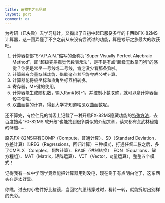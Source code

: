 ```yaml
---
title: 造物主之无尽藏
layout: post
comment: on
---
```


为考研（已失败）去学习统计，又掏出了自初中起已服役多年的卡西欧FX-82MS计算器，这一回弄懂了不少之前从来没有尝试过的功能，算是考研之旅最大的收获吧。
<!--excerpt-->
1. 计算器额部“S-V.P.A.M.”缩写的全称为“Super Visually Perfect Algebraic Method”，即“超级完美视觉代数表示法”，是不是有点“超级无敌掌门狗”的感觉？你要是常坐一号线或二号线，肯定没少看那条狗啦。
2. 计算器有变量存储功能，借助这点甚至能完成公式计算。
3. 计算器能将极坐标和直角坐标互相转换。
4. 寄存器，M+键的使用。
5. 计算器能生成随机数，输入Ran#(6)+1，并控制小数取整，就可以拿计算器当骰子使啦。
6. 双曲函数的计算，得到大学才知道啥是双曲函数呢。

还不算完，有位仁兄的博客上记载了一种开启FX-82MS隐藏功能的[特殊方法](https://www.azabani.com/2014/01/02/hacking-casio-fx-82ms.html)，去百度搜索“FX-82MS 软升级”也能找到很多类似的介绍文章，读来都有点武林秘籍的味道……

原先FX-82MS只有COMP（Compute，普通计算）、SD（Standard Deviation，方差计算）和REG（Regressions，回归计算）三种模式，打通任督二脉之后，多了CMPLX（Complex，复数计算）、BASE（进制转换）、EQN（Equations，解方程组）、MAT（Matrix，矩阵运算）、VCT（Vector，向量运算），整整五个模式！

记得我有一位中学同学竟然能把计算器用到没电，现在终于有点明白他了，这东西实在是太好玩。

你瞧，过去的小物件好比棱镜，当回忆的思绪穿过时，稍转一转，就能折射出别样的光彩。
